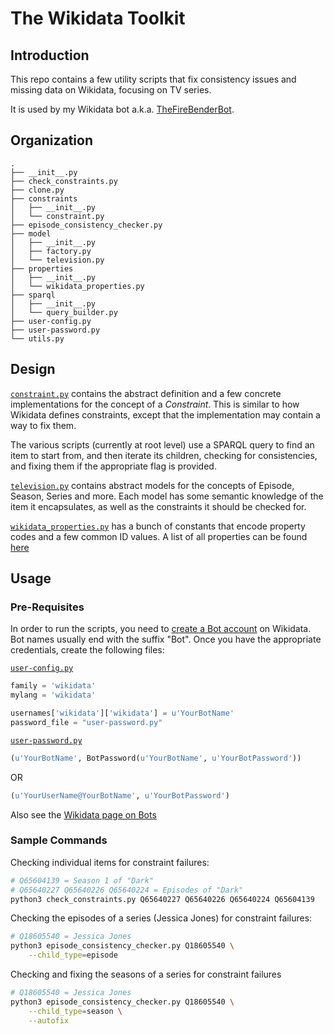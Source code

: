 # The Wikidata Toolkit

## Introduction

This repo contains a few utility scripts that fix consistency issues and missing data on Wikidata, focusing on TV series.

It is used by my Wikidata bot a.k.a. [TheFireBenderBot](https://www.wikidata.org/wiki/User:TheFireBenderBot).

## Organization

```
.
├── __init__.py
├── check_constraints.py
├── clone.py
├── constraints
│   ├── __init__.py
│   └── constraint.py
├── episode_consistency_checker.py
├── model
│   ├── __init__.py
│   ├── factory.py
│   └── television.py
├── properties
│   ├── __init__.py
│   └── wikidata_properties.py
├── sparql
│   ├── __init__.py
│   └── query_builder.py
├── user-config.py
├── user-password.py
└── utils.py
```

## Design

[`constraint.py`](./constraints/constraint.py) contains the abstract definition and a few concrete implementations for the concept of a _Constraint_. This is similar to how Wikidata defines constraints, except that the implementation may contain a way to fix them.

The various scripts (currently at root level) use a SPARQL query to find an item to start from, and then iterate its children, checking for consistencies, and fixing them if the appropriate flag is provided.

[`television.py`](./model/television.py) contains abstract models for the concepts of Episode, Season, Series and more. Each model has some semantic knowledge of the item it encapsulates, as well as the constraints it should be checked for.

[`wikidata_properties.py`](./properties/wikidata_properties.py) has a bunch of constants that encode property codes and a few common ID values. A list of all properties can be found [here](https://www.wikidata.org/wiki/Wikidata:List_of_properties/all_in_one_table)

## Usage

### Pre-Requisites

In order to run the scripts, you need to [create a Bot account](https://www.wikidata.org/w/index.php?title=Special:CreateAccount&returnto=Wikidata%3ABots) on Wikidata. Bot names usually end with the suffix "Bot". Once you have the appropriate credentials, create the following files:

[`user-config.py`](https://www.mediawiki.org/wiki/Manual:Pywikibot/user-config.py)

```python
family = 'wikidata'
mylang = 'wikidata'

usernames['wikidata']['wikidata'] = u'YourBotName'
password_file = "user-password.py"
```

[`user-password.py`](https://www.mediawiki.org/wiki/Manual:Pywikibot/BotPasswords)

```python
(u'YourBotName', BotPassword(u'YourBotName', u'YourBotPassword'))
```

OR

```python
(u'YourUserName@YourBotName', u'YourBotPassword')
```

Also see the [Wikidata page on Bots](https://www.wikidata.org/wiki/Wikidata:Bots)

### Sample Commands

Checking individual items for constraint failures:

```bash
# Q65604139 = Season 1 of "Dark"
# Q65640227 Q65640226 Q65640224 = Episodes of "Dark"
python3 check_constraints.py Q65640227 Q65640226 Q65640224 Q65604139
```

Checking the episodes of a series (Jessica Jones) for constraint failures:

```bash
# Q18605540 = Jessica Jones
python3 episode_consistency_checker.py Q18605540 \
    --child_type=episode
```

Checking and fixing the seasons of a series for constraint failures

```bash
# Q18605540 = Jessica Jones
python3 episode_consistency_checker.py Q18605540 \
    --child_type=season \
    --autofix
```
